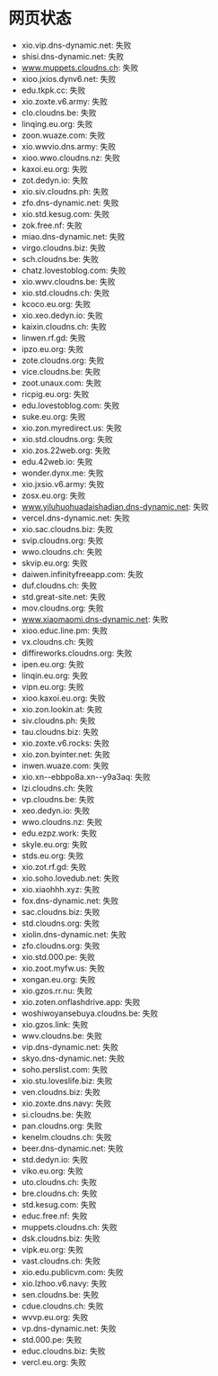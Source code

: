 # 网页状态
- xio.vip.dns-dynamic.net: 失败
- shisi.dns-dynamic.net: 失败
- www.muppets.cloudns.ch: 失败
- xioo.jxios.dynv6.net: 失败
- edu.tkpk.cc: 失败
- xio.zoxte.v6.army: 失败
- clo.cloudns.be: 失败
- linqing.eu.org: 失败
- zoon.wuaze.com: 失败
- xio.wwvio.dns.army: 失败
- xioo.wwo.cloudns.nz: 失败
- kaxoi.eu.org: 失败
- zot.dedyn.io: 失败
- xio.siv.cloudns.ph: 失败
- zfo.dns-dynamic.net: 失败
- xio.std.kesug.com: 失败
- zok.free.nf: 失败
- miao.dns-dynamic.net: 失败
- virgo.cloudns.biz: 失败
- sch.cloudns.be: 失败
- chatz.lovestoblog.com: 失败
- xio.wwv.cloudns.be: 失败
- xio.std.cloudns.ch: 失败
- kcoco.eu.org: 失败
- xio.xeo.dedyn.io: 失败
- kaixin.cloudns.ch: 失败
- linwen.rf.gd: 失败
- ipzo.eu.org: 失败
- zote.cloudns.org: 失败
- vice.cloudns.be: 失败
- zoot.unaux.com: 失败
- ricpig.eu.org: 失败
- edu.lovestoblog.com: 失败
- suke.eu.org: 失败
- xio.zon.myredirect.us: 失败
- xio.std.cloudns.org: 失败
- xio.zos.22web.org: 失败
- edu.42web.io: 失败
- wonder.dynx.me: 失败
- xio.jxsio.v6.army: 失败
- zosx.eu.org: 失败
- www.yiluhuohuadaishadian.dns-dynamic.net: 失败
- vercel.dns-dynamic.net: 失败
- xio.sac.cloudns.biz: 失败
- svip.cloudns.org: 失败
- wwo.cloudns.ch: 失败
- skvip.eu.org: 失败
- daiwen.infinityfreeapp.com: 失败
- duf.cloudns.ch: 失败
- std.great-site.net: 失败
- mov.cloudns.org: 失败
- www.xiaomaomi.dns-dynamic.net: 失败
- xioo.educ.line.pm: 失败
- vx.cloudns.ch: 失败
- diffireworks.cloudns.org: 失败
- ipen.eu.org: 失败
- linqin.eu.org: 失败
- vipn.eu.org: 失败
- xioo.kaxoi.eu.org: 失败
- xio.zon.lookin.at: 失败
- siv.cloudns.ph: 失败
- tau.cloudns.biz: 失败
- xio.zoxte.v6.rocks: 失败
- xio.zon.byinter.net: 失败
- inwen.wuaze.com: 失败
- xio.xn--ebbpo8a.xn--y9a3aq: 失败
- lzi.cloudns.ch: 失败
- vp.cloudns.be: 失败
- xeo.dedyn.io: 失败
- wwo.cloudns.nz: 失败
- edu.ezpz.work: 失败
- skyle.eu.org: 失败
- stds.eu.org: 失败
- xio.zot.rf.gd: 失败
- xio.soho.lovedub.net: 失败
- xio.xiaohhh.xyz: 失败
- fox.dns-dynamic.net: 失败
- sac.cloudns.biz: 失败
- std.cloudns.org: 失败
- xiolin.dns-dynamic.net: 失败
- zfo.cloudns.org: 失败
- xio.std.000.pe: 失败
- xio.zoot.myfw.us: 失败
- xongan.eu.org: 失败
- xio.gzos.rr.nu: 失败
- xio.zoten.onflashdrive.app: 失败
- woshiwoyansebuya.cloudns.be: 失败
- xio.gzos.link: 失败
- wwv.cloudns.be: 失败
- vip.dns-dynamic.net: 失败
- skyo.dns-dynamic.net: 失败
- soho.perslist.com: 失败
- xio.stu.loveslife.biz: 失败
- ven.cloudns.biz: 失败
- xio.zoxte.dns.navy: 失败
- si.cloudns.be: 失败
- pan.cloudns.org: 失败
- kenelm.cloudns.ch: 失败
- beer.dns-dynamic.net: 失败
- std.dedyn.io: 失败
- viko.eu.org: 失败
- uto.cloudns.ch: 失败
- bre.cloudns.ch: 失败
- std.kesug.com: 失败
- educ.free.nf: 失败
- muppets.cloudns.ch: 失败
- dsk.cloudns.biz: 失败
- vipk.eu.org: 失败
- vast.cloudns.ch: 失败
- xio.edu.publicvm.com: 失败
- xio.lzhoo.v6.navy: 失败
- sen.cloudns.be: 失败
- cdue.cloudns.ch: 失败
- wvvp.eu.org: 失败
- vp.dns-dynamic.net: 失败
- std.000.pe: 失败
- educ.cloudns.biz: 失败
- vercl.eu.org: 失败

